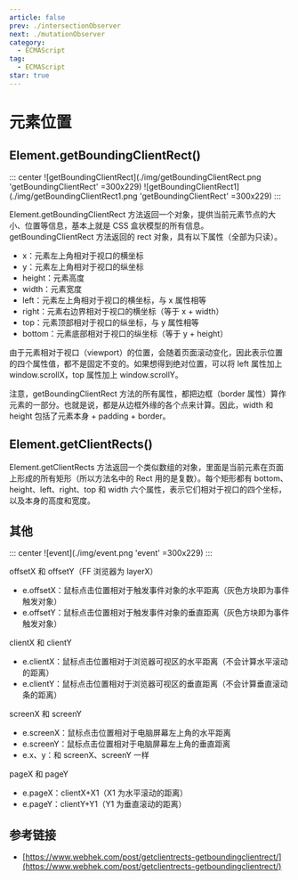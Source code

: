 ```yaml
---
article: false
prev: ./intersectionObserver
next: ./mutationObserver
category:
  - ECMAScript
tag:
  - ECMAScript
star: true
---
```


# 元素位置

<!-- more -->

## Element.getBoundingClientRect()

::: center
![getBoundingClientRect](./img/getBoundingClientRect.png 'getBoundingClientRect' =300x229)
![getBoundingClientRect1](./img/getBoundingClientRect1.png 'getBoundingClientRect' =300x229)
:::

Element.getBoundingClientRect 方法返回一个对象，提供当前元素节点的大小、位置等信息，基本上就是 CSS 盒状模型的所有信息。
getBoundingClientRect 方法返回的 rect 对象，具有以下属性（全部为只读）。

- x：元素左上角相对于视口的横坐标
- y：元素左上角相对于视口的纵坐标
- height：元素高度
- width：元素宽度
- left：元素左上角相对于视口的横坐标，与 x 属性相等
- right：元素右边界相对于视口的横坐标（等于 x + width）
- top：元素顶部相对于视口的纵坐标，与 y 属性相等
- bottom：元素底部相对于视口的纵坐标（等于 y + height）

由于元素相对于视口（viewport）的位置，会随着页面滚动变化，因此表示位置的四个属性值，都不是固定不变的。如果想得到绝对位置，可以将 left 属性加上 window.scrollX，top 属性加上 window.scrollY。

注意，getBoundingClientRect 方法的所有属性，都把边框（border 属性）算作元素的一部分。也就是说，都是从边框外缘的各个点来计算。因此，width 和 height 包括了元素本身 + padding + border。

## Element.getClientRects()

Element.getClientRects 方法返回一个类似数组的对象，里面是当前元素在页面上形成的所有矩形（所以方法名中的 Rect 用的是复数）。每个矩形都有 bottom、height、left、right、top 和 width 六个属性，表示它们相对于视口的四个坐标，以及本身的高度和宽度。

## 其他

::: center
![event](./img/event.png 'event' =300x229)
:::

offsetX 和 offsetY（FF 浏览器为 layerX）

- e.offsetX：鼠标点击位置相对于触发事件对象的水平距离（灰色方块即为事件触发对象）
- e.offsetY：鼠标点击位置相对于触发事件对象的垂直距离（灰色方块即为事件触发对象）

clientX 和 clientY

- e.clientX：鼠标点击位置相对于浏览器可视区的水平距离（不会计算水平滚动的距离）
- e.clientY：鼠标点击位置相对于浏览器可视区的垂直距离（不会计算垂直滚动条的距离）

screenX 和 screenY

- e.screenX：鼠标点击位置相对于电脑屏幕左上角的水平距离
- e.screenY：鼠标点击位置相对于电脑屏幕左上角的垂直距离
- e.x、y：和 screenX、screenY 一样

pageX 和 pageY

- e.pageX：clientX+X1（X1 为水平滚动的距离）
- e.pageY：clientY+Y1（Y1 为垂直滚动的距离）

## 参考链接

- [https://www.webhek.com/post/getclientrects-getboundingclientrect/](https://www.webhek.com/post/getclientrects-getboundingclientrect/)
